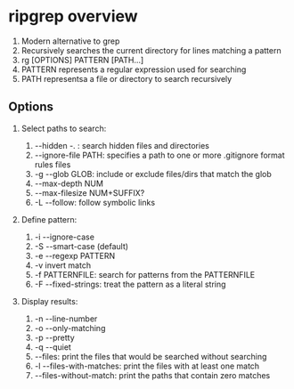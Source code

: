 # ripgrep overview

1. Modern alternative to grep
1. Recursively searches the current directory for lines matching a pattern
1. rg [OPTIONS] PATTERN [PATH...]
1. PATTERN represents a regular expression used for searching
1. PATH representsa a file or directory to search recursively

## Options

1. Select paths to search:
    1. --hidden -. : search hidden files and directories
    1. --ignore-file PATH: specifies a path to one or more .gitignore format
    rules files
    1. -g --glob GLOB: include or exclude files/dirs that match the glob
    1. --max-depth NUM
    1. --max-filesize NUM+SUFFIX?
    1. -L --follow: follow symbolic links

1. Define pattern:
    1. -i --ignore-case
    1. -S --smart-case (default)
    1. -e --regexp PATTERN
    1. -v invert match
    1. -f PATTERNFILE: search for patterns from the PATTERNFILE
    1. -F --fixed-strings: treat the pattern as a literal string

1. Display results:
    1. -n --line-number
    1. -o --only-matching
    1. -p --pretty
    1. -q --quiet
    1. --files: print the files that would be searched without searching
    1. -l --files-with-matches: print the files with at least one match
    1. --files-without-match: print the paths that contain zero matches

